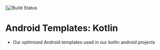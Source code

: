 [![Build Status](https://www.bitrise.io/app/4cbfc6308f5c80e5/status.svg?token=FXilfAPD1nT8M1QzlfBNqA&branch=kotlin)
# Android Templates: Kotlin
- Our optimized Android templates used in our kotlin android projects